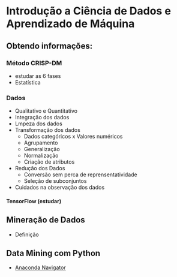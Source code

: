 # Introdução a Ciência de Dados e Aprendizado de Máquina

## Obtendo informações:
### Método CRISP-DM
* estudar as 6 fases
* Estatística

### Dados
* Qualitativo e Quantitativo
* Integração dos dados
* Lmpeza dos dados
* Transformação dos dados
  * Dados categóricos x Valores numéricos
  * Agrupamento
  * Generalização 
  * Normalização
  * Criação de atributos
* Redução dos Dados
  * Conversão sem perca de reprensentatividade
  * Seleção de subconjuntos
* Cuidados na observação dos dados

#### TensorFlow (estudar)

## Mineração de Dados
* Definição

## Data Mining com Python
* [Anaconda Navigator](https://docs.anaconda.com/anaconda/navigator/getting-started/)
